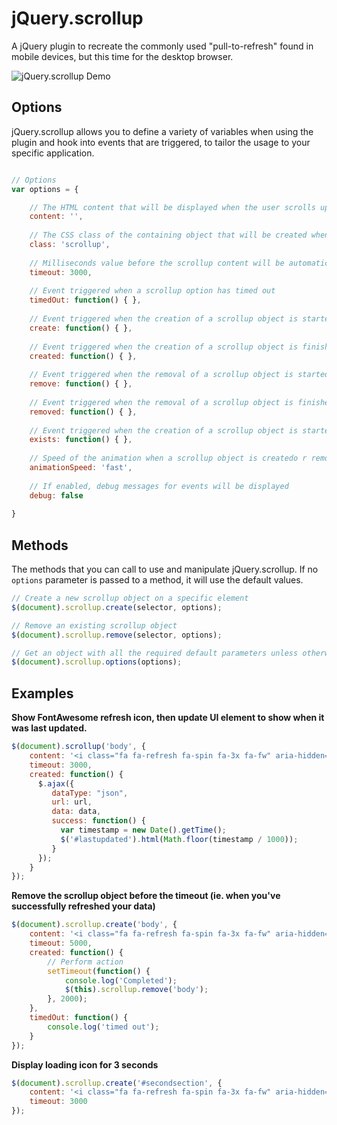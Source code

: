 # jQuery.scrollup
A jQuery plugin to recreate the commonly used "pull-to-refresh" found in mobile devices, but this time for the desktop browser.

![jQuery.scrollup Demo](http://i.imgur.com/dXxzlQP.gif)

## Options

jQuery.scrollup allows you to define a variety of variables when using the plugin and hook into events that are triggered, to tailor the usage to your specific application.

```javascript

// Options
var options = {

    // The HTML content that will be displayed when the user scrolls up
    content: '',
    
    // The CSS class of the containing object that will be created when the user scrolls up
    class: 'scrollup',
    
    // Milliseconds value before the scrollup content will be automatically removed. If left blank, the scrollup object won't be removed at all
    timeout: 3000,
    
    // Event triggered when a scrollup option has timed out
    timedOut: function() { },
    
    // Event triggered when the creation of a scrollup object is started
    create: function() { },
    
    // Event triggered when the creation of a scrollup object is finished
    created: function() { },
    
    // Event triggered when the removal of a scrollup object is started
    remove: function() { },
    
    // Event triggered when the removal of a scrollup object is finished
    removed: function() { },
    
    // Event triggered when the creation of a scrollup object is started, but the object already exists
    exists: function() { },
    
    // Speed of the animation when a scrollup object is createdo r removed. Valid options are 'slow' or 'fast'
    animationSpeed: 'fast',
    
    // If enabled, debug messages for events will be displayed
    debug: false
    
}
```

## Methods

The methods that you can call to use and manipulate jQuery.scrollup. If no `options` parameter is passed to a method, it will use the default values.

```javascript
// Create a new scrollup object on a specific element
$(document).scrollup.create(selector, options);

// Remove an existing scrollup object
$(document).scrollup.remove(selector, options);

// Get an object with all the required default parameters unless otherwise specified
$(document).scrollup.options(options);
```

## Examples

**Show FontAwesome refresh icon, then update UI element to show when it was last updated.**
```javascript
$(document).scrollup('body', {
    content: '<i class="fa fa-refresh fa-spin fa-3x fa-fw" aria-hidden="true"></i><span class="sr-only">Refreshing...</span>',
    timeout: 3000,
    created: function() {
      $.ajax({
         dataType: "json",
         url: url,
         data: data,
         success: function() {
           var timestamp = new Date().getTime();
           $('#lastupdated').html(Math.floor(timestamp / 1000));
         }
      });
    }
});
```
**Remove the scrollup object before the timeout (ie. when you've successfully refreshed your data)**
```javascript
$(document).scrollup.create('body', {
    content: '<i class="fa fa-refresh fa-spin fa-3x fa-fw" aria-hidden="true"></i><span class="sr-only">Refreshing...</span>',
    timeout: 5000,
    created: function() {
        // Perform action
        setTimeout(function() {
            console.log('Completed');
            $(this).scrollup.remove('body');
        }, 2000);
    },
    timedOut: function() {
        console.log('timed out');
    }
});
```

**Display loading icon for 3 seconds**
```javascript
$(document).scrollup.create('#secondsection', {
    content: '<i class="fa fa-refresh fa-spin fa-3x fa-fw" aria-hidden="true"></i><span class="sr-only">Refreshing...</span>',
    timeout: 3000
});
```
